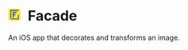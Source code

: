 # <img src="./design/AppIcon.png" width="5%">&ensp;Facade
An iOS app that decorates and transforms an image.
